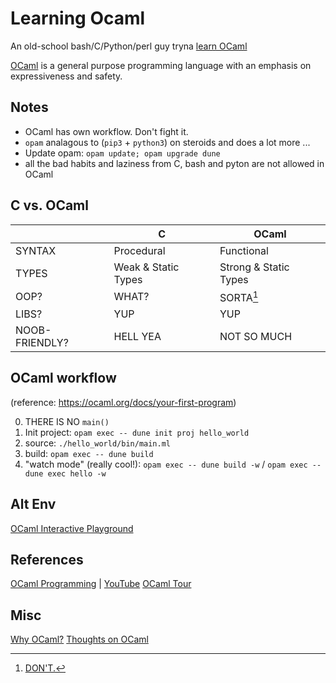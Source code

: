 # Learning Ocaml

An old-school bash/C/Python/perl guy tryna [learn OCaml](https://ocaml.org/learn)


[OCaml](https://ocaml.org/learn/description.html) is a general purpose
programming language with an emphasis on expressiveness and safety.


## Notes
- OCaml has own workflow. Don't fight it.
- `opam` analagous to (`pip3` + `python3`) on steroids and does a lot more ...
- Update opam: `opam update; opam upgrade dune`
- all the bad habits and laziness from C, bash and pyton are not allowed in OCaml


## C vs. OCaml

| | C | OCaml |
| --- | --- | --- |
| SYNTAX | Procedural | Functional |
| TYPES | Weak & Static Types | Strong & Static Types |
| OOP? | WHAT? | SORTA[^1] |
| LIBS? | YUP | YUP |
| NOOB-FRIENDLY? | HELL YEA | NOT SO MUCH |



[^1]: [DON'T.](https://stackoverflow.com/a/10780681)



## OCaml workflow
(reference: https://ocaml.org/docs/your-first-program) 

0. THERE IS NO `main()`
1. Init project: `opam exec -- dune init proj hello_world`
2. source: `./hello_world/bin/main.ml`
3. build: `opam exec -- dune build`
4. "watch mode" (really cool!): `opam exec -- dune build -w` / `opam exec -- dune exec hello -w`


## Alt Env
[OCaml Interactive Playground](https://ocaml.org/play)





## References
[OCaml Programming](https://cs3110.github.io/textbook/cover.html) | [YouTube](https://www.youtube.com/playlist?list=PLre5AT9JnKShBOPeuiD9b-I4XROIJhkIU)
[OCaml Tour](https://ocaml.org/docs/tour-of-ocaml)


## Misc
[Why OCaml?](https://dev.realworldocaml.org/prologue.html#why-ocaml)
[Thoughts on OCaml](https://chesterbeard.medium.com/thoughts-on-ocaml-oop-c3ab152d3454)
